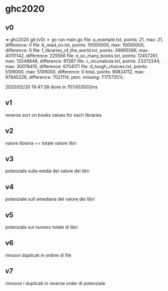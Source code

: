 # ghc2020

## v0 

➜  ghc2020 git:(v0) ✗ go run main.go
file: a_example.txt, points: 21, max: 21, difference: 0
file: b_read_on.txt, points: 10000000, max: 10000000, difference: 0
file: f_libraries_of_the_world.txt, points: 39885586, max: 40111142, difference: 225556
file: e_so_many_books.txt, points: 12457261, max: 12548648, difference: 91387
file: c_incunabula.txt, points: 23372244, max: 30076415, difference: 6704171
file: d_tough_choices.txt, points: 5109000, max: 5109000, difference: 0
total, points: 90824112, max: 97845226, difference: 7021114, perc. missing: 7.175735%: 

2020/02/20 19:47:38 done in  707.653502ms

## v1

reverse sort on books values for each libraries

## v2

valore libreria == totale valore libri

## v3

potenziale sulla media del valore dei libri

## v4 

potenziale sull amediana del valore dei libri

## v5

potenziale sul numero totale di libri

## v6 

rimuovi duplicati in ordine di file

## v7 

rimuovo i duplicati in reverse order di potenziale
